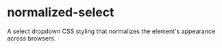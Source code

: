 normalized-select
=================

A select dropdown CSS styling that normalizes the element's appearance across browsers.

